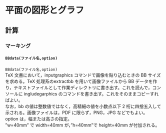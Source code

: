 # 平面の図形とグラフ  
## 計算  
### マーキング  
#### `BBdata(ファイル名,option)`  
`BBdata(ファイル名,option)`  
TeX 文書において，inputgraphics コマンドで画像を貼り込むときの BB サイズを求める。TeX 処理系のextractbb を用いて画像ファイルから BB データを作り，テキストファイルとして作業ディレクトリに書き出す。これを読んで，コンソールに ingludegarphics のコマンドを書き出す。これをそのままコピーすればよい。  
なお，bb の値は整数値ではなく，高精細の値を小数点以下 2 桁に四捨五入して示される。画像ファイルは，PDF に限らず，PNG，JPG などでもよい。  
option は，幅または高さの指定。  
”w=40mm” で width=40mm が，”h=40mm”で height=40mm が付加される。
